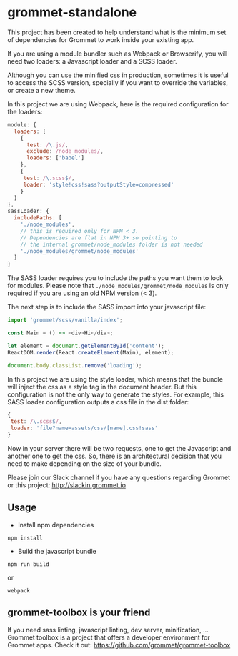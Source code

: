 # grommet-standalone

This project has been created to help understand what is the minimum
set of dependencies for Grommet to work inside your existing app.

If you are using a module bundler such as Webpack or Browserify, you
will need two loaders: a Javascript loader and a SCSS loader.

Although you can use the minified css in production, sometimes it is useful
to access the SCSS version, specially if you want to override the variables,
or create a new theme.

In this project we are using Webpack, here is the required configuration for
the loaders:

```javascript
module: {
  loaders: [
    {
      test: /\.js/,
      exclude: /node_modules/,
      loaders: ['babel']
    },
    {
     test: /\.scss$/,
     loader: 'style!css!sass?outputStyle=compressed'
    }
  ]
},
sassLoader: {
  includePaths: [
    './node_modules',
    // this is required only for NPM < 3.
    // Dependencies are flat in NPM 3+ so pointing to
    // the internal grommet/node_modules folder is not needed
    './node_modules/grommet/node_modules'
  ]
}
```

The SASS loader requires you to include the paths you want them to look for
modules. Please note that `./node_modules/grommet/node_modules` is only required
if you are using an old NPM version (< 3).

The next step is to include the SASS import into your javascript file:

```javascript
import 'grommet/scss/vanilla/index';

const Main = () => <div>Hi</div>;

let element = document.getElementById('content');
ReactDOM.render(React.createElement(Main), element);

document.body.classList.remove('loading');
```

In this project we are using the style loader, which means that the bundle will
inject the css as a style tag in the document header.
But this configuration is not the only way to generate the styles.
For example, this SASS loader configuration outputs a css file
in the dist folder:

```javascript
{
 test: /\.scss$/,
 loader: 'file?name=assets/css/[name].css!sass'
}
```

Now in your server there will be two requests, one to get the Javascript and
another one to get the css. So, there is an architectural decision that you
need to make depending on the size of your bundle.

Please join our Slack channel if you have any questions regarding Grommet or
this project: http://slackin.grommet.io

## Usage

  * Install npm dependencies
  
  ```command
  npm install
  ```
  
  * Build the javascript bundle
  
  ```command
  npm run build
  ```
  
  or 
  
  ```command
  webpack
  ```
  
## grommet-toolbox is your friend

If you need sass linting, javascript linting, dev server, minification, ... Grommet toolbox is a project that offers a developer environment for Grommet apps. Check it out: https://github.com/grommet/grommet-toolbox
